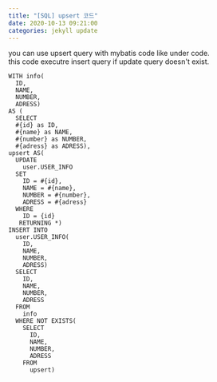 ```yaml
---
title: "[SQL] upsert 코드"
date: 2020-10-13 09:21:00
categories: jekyll update
---
```

you can use upsert query with mybatis code like under code.<br>
this code executre insert query if update query doesn't exist.
```
WITH info(
  ID,
  NAME,
  NUMBER,
  ADRESS) 
AS (
  SELECT
  #{id} as ID,
  #{name} as NAME,
  #{number} as NUMBER,
  #{adress} as ADRESS),
upsert AS(
  UPDATE
    user.USER_INFO
  SET
    ID = #{id},
    NAME = #{name},
    NUMBER = #{number},
    ADRESS = #{adress}
  WHERE
    ID = {id}
   RETURNING *)
INSERT INTO
  user.USER_INFO(
    ID,
    NAME,
    NUMBER,
    ADRESS)
  SELECT
    ID,
    NAME,
    NUMBER,
    ADRESS
  FROM
    info
  WHERE NOT EXISTS(
    SELECT
      ID,
      NAME,
      NUMBER,
      ADRESS
    FROM
      upsert)
```


